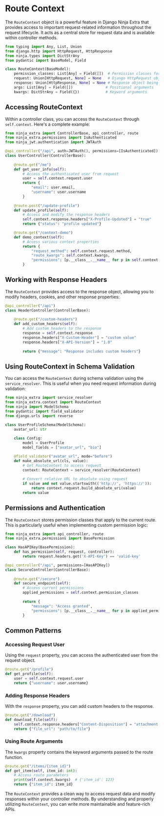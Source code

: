 # Route Context

The `RouteContext` object is a powerful feature in Django Ninja Extra that provides access to important request-related information throughout the request lifecycle. It acts as a central store for request data and is available within controller methods.

```python
from typing import Any, List, Union
from django.http import HttpRequest, HttpResponse
from ninja.types import DictStrAny
from pydantic import BaseModel, Field

class RouteContext(BaseModel):
    permission_classes: List[Any] = Field([])  # Permission classes for the route
    request: Union[HttpRequest, None] = None   # Django HttpRequest object
    response: Union[HttpResponse, None] = None # Response object being built
    args: List[Any] = Field([])               # Positional arguments
    kwargs: DictStrAny = Field({})            # Keyword arguments
```

## **Accessing RouteContext**

Within a controller class, you can access the `RouteContext` through `self.context`. Here's a complete example:

```python
from ninja_extra import ControllerBase, api_controller, route
from ninja_extra.permissions import IsAuthenticated
from ninja_jwt.authentication import JWTAuth

@api_controller("/api", auth=JWTAuth(), permissions=[IsAuthenticated])
class UserController(ControllerBase):
    
    @route.get("/me")
    def get_user_info(self):
        # Access the authenticated user from request
        user = self.context.request.user
        return {
            "email": user.email,
            "username": user.username
        }
    
    @route.post("/update-profile")
    def update_profile(self):
        # Access and modify the response headers
        self.context.response.headers["X-Profile-Updated"] = "true"
        return {"status": "profile updated"}

    @route.get("/context-demo")
    def demo_context(self):
        # Access various context properties
        return {
            "request_method": self.context.request.method,
            "route_kwargs": self.context.kwargs,
            "permissions": [p.__class__.__name__ for p in self.context.permission_classes]
        }
```

## **Working with Response Headers**

The `RouteContext` provides access to the response object, allowing you to modify headers, cookies, and other response properties:

```python
@api_controller("/api")
class HeaderController(ControllerBase):
    
    @route.get("/custom-headers")
    def add_custom_headers(self):
        # Add custom headers to the response
        response = self.context.response
        response.headers["X-Custom-Header"] = "custom value"
        response.headers["X-API-Version"] = "1.0"
        
        return {"message": "Response includes custom headers"}
```

## **Using RouteContext in Schema Validation**

You can access the `RouteContext` during schema validation using the `service_resolver`. This is useful when you need request information during validation:

```python
from ninja_extra import service_resolver
from ninja_extra.context import RouteContext
from ninja import ModelSchema
from pydantic import field_validator
from django.urls import reverse

class UserProfileSchema(ModelSchema):
    avatar_url: str
    
    class Config:
        model = UserProfile
        model_fields = ["avatar_url", "bio"]

    @field_validator("avatar_url", mode="before")
    def make_absolute_url(cls, value):
        # Get RouteContext to access request
        context: RouteContext = service_resolver(RouteContext)
        
        # Convert relative URL to absolute using request
        if value and not value.startswith(('http://', 'https://')):
            return context.request.build_absolute_uri(value)
        return value
```

## **Permissions and Authentication**

The `RouteContext` stores permission classes that apply to the current route. This is particularly useful when implementing custom permission logic:

```python
from ninja_extra import api_controller, route
from ninja_extra.permissions import BasePermission

class HasAPIKey(BasePermission):
    def has_permission(self, request, controller):
        return request.headers.get('X-API-Key') == 'valid-key'

@api_controller("/api", permissions=[HasAPIKey])
class SecureController(ControllerBase):
    
    @route.get("/secure")
    def secure_endpoint(self):
        # Access current permissions
        applied_permissions = self.context.permission_classes
        
        return {
            "message": "Access granted",
            "permissions": [p.__class__.__name__ for p in applied_permissions]
        }
```

## **Common Patterns**

### Accessing Request User
Using the `request` property, you can access the authenticated user from the request object.
```python
@route.get("/profile")
def get_profile(self):
    user = self.context.request.user
    return {"username": user.username}
```

### Adding Response Headers
With the `response` property, you can add custom headers to the response.

```python
@route.get("/download")
def download_file(self):
    self.context.response.headers["Content-Disposition"] = "attachment; filename=doc.pdf"
    return {"file_url": "path/to/file"}
```

### Using Route Arguments
The `kwargs` property contains the keyword arguments passed to the route function.

```python
@route.get("/items/{item_id}")
def get_item(self, item_id: int):
    # Access route parameters
    print(self.context.kwargs)  # {'item_id': 123}
    return {"item_id": item_id}
```

The `RouteContext` provides a clean way to access request data and modify responses within your controller methods. By understanding and properly utilizing `RouteContext`, you can write more maintainable and feature-rich APIs.
